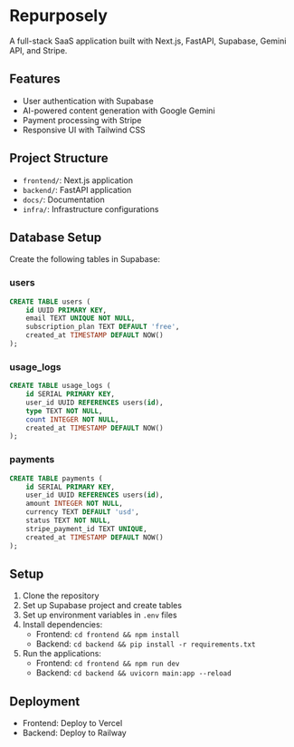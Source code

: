 # Repurposely

A full-stack SaaS application built with Next.js, FastAPI, Supabase, Gemini API, and Stripe.

## Features

- User authentication with Supabase
- AI-powered content generation with Google Gemini
- Payment processing with Stripe
- Responsive UI with Tailwind CSS

## Project Structure

- `frontend/`: Next.js application
- `backend/`: FastAPI application
- `docs/`: Documentation
- `infra/`: Infrastructure configurations

## Database Setup

Create the following tables in Supabase:

### users
```sql
CREATE TABLE users (
    id UUID PRIMARY KEY,
    email TEXT UNIQUE NOT NULL,
    subscription_plan TEXT DEFAULT 'free',
    created_at TIMESTAMP DEFAULT NOW()
);
```

### usage_logs
```sql
CREATE TABLE usage_logs (
    id SERIAL PRIMARY KEY,
    user_id UUID REFERENCES users(id),
    type TEXT NOT NULL,
    count INTEGER NOT NULL,
    created_at TIMESTAMP DEFAULT NOW()
);
```

### payments
```sql
CREATE TABLE payments (
    id SERIAL PRIMARY KEY,
    user_id UUID REFERENCES users(id),
    amount INTEGER NOT NULL,
    currency TEXT DEFAULT 'usd',
    status TEXT NOT NULL,
    stripe_payment_id TEXT UNIQUE,
    created_at TIMESTAMP DEFAULT NOW()
);
```

## Setup

1. Clone the repository
2. Set up Supabase project and create tables
3. Set up environment variables in `.env` files
4. Install dependencies:
   - Frontend: `cd frontend && npm install`
   - Backend: `cd backend && pip install -r requirements.txt`
5. Run the applications:
   - Frontend: `cd frontend && npm run dev`
   - Backend: `cd backend && uvicorn main:app --reload`

## Deployment

- Frontend: Deploy to Vercel
- Backend: Deploy to Railway
